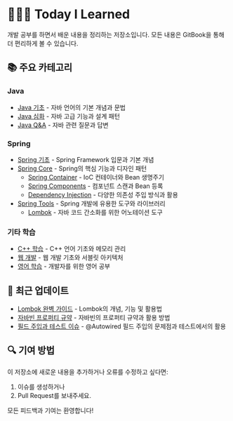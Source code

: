 # 👩🏻‍💻 Today I Learned

개발 공부를 하면서 배운 내용을 정리하는 저장소입니다. 모든 내용은 GitBook을 통해 더 편리하게 볼 수 있습니다.

## 📚 주요 카테고리

### Java
- [Java 기초](./Java/101/README.md) - 자바 언어의 기본 개념과 문법
- [Java 심화](./Java/Java_Advanced/README.md) - 자바 고급 기능과 설계 패턴
- [Java Q&A](./Java/QnA/README.md) - 자바 관련 질문과 답변

### Spring
- [Spring 기초](./Spring/101/README.md) - Spring Framework 입문과 기본 개념
- [Spring Core](./Spring/Core/README.md) - Spring의 핵심 기능과 디자인 패턴
  - [Spring Container](./Spring/Core/Container/) - IoC 컨테이너와 Bean 생명주기
  - [Spring Components](./Spring/Core/Component/) - 컴포넌트 스캔과 Bean 등록
  - [Dependency Injection](./Spring/Core/Injection/) - 다양한 의존성 주입 방식과 활용
- [Spring Tools](./Spring/Tools/README.md) - Spring 개발에 유용한 도구와 라이브러리
  - [Lombok](./Spring/Tools/Lombok/) - 자바 코드 간소화를 위한 어노테이션 도구

### 기타 학습
- [C++ 학습](./C++/101/README.md) - C++ 언어 기초와 메모리 관리
- [웹 개발](./Web/README.md) - 웹 개발 기초와 서블릿 아키텍처
- [영어 학습](./English/README.md) - 개발자를 위한 영어 공부

## 🔄 최근 업데이트

- [Lombok 완벽 가이드](./Spring/Tools/Lombok/LombokGuide.md) - Lombok의 개념, 기능 및 활용법
- [자바빈 프로퍼티 규약](./Java/Java_Advanced/JavaBeanPropertyConvention.md) - 자바빈의 프로퍼티 규약과 활용 방법
- [필드 주입과 테스트 이슈](./Spring/Core/Injection/FieldInjectionAndTestIssues.md) - @Autowired 필드 주입의 문제점과 테스트에서의 활용

## 🔍 기여 방법

이 저장소에 새로운 내용을 추가하거나 오류를 수정하고 싶다면:
1. 이슈를 생성하거나
2. Pull Request를 보내주세요.

모든 피드백과 기여는 환영합니다!
